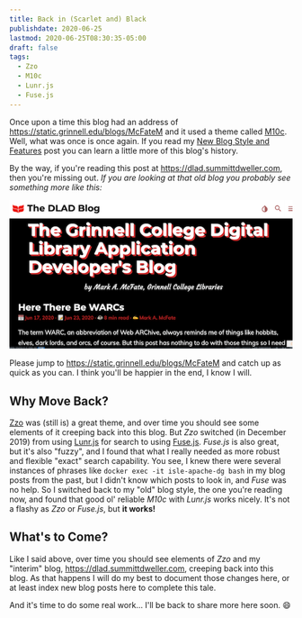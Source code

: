 ```yaml
---
title: Back in (Scarlet and) Black
publishdate: 2020-06-25
lastmod: 2020-06-25T08:30:35-05:00
draft: false
tags:
  - Zzo
  - M10c
  - Lunr.js
  - Fuse.js
---
```


Once upon a time this blog had an address of https://static.grinnell.edu/blogs/McFateM and it used a theme called [M10c](https://github.com/vaga/hugo-theme-m10c). Well, what was once is once again. If you read my [New Blog Style and Features](/posts/067-new-blog-style-and-features/) post you can learn a little more of this blog's history.

By the way, if you're reading this post at https://dlad.summittdweller.com, then you're missing out. _If you are looking at that old blog you probably see something more like this:_

![DLAD Blog](/images/post-083/dlad-blog.png "The 'interim' DLAD Blog")

Please jump to https://static.grinnell.edu/blogs/McFateM and catch up as quick as you can. I think you'll be happier in the end, I know I will.

## Why Move Back?

[Zzo](https://themes.gohugo.io/theme/hugo-theme-zzo/en) was (still is) a great theme, and over time you should see some elements of it creeping back into this blog.  But _Zzo_ switched (in December 2019) from using [Lunr.js](https://lunrjs.com/) for search to using [Fuse.js](https://fusejs.io/). _Fuse.js_ is also great, but it's also "fuzzy", and I found that what I really needed as more robust and flexible "exact" search capability.  You see, I knew there were several instances of phrases like `docker exec -it isle-apache-dg bash` in my blog posts from the past, but I didn't know which posts to look in, and _Fuse_ was no help. So I switched back to my "old" blog style, the one you're reading now, and found that good ol' reliable _M10c_ with _Lunr.js_ works nicely. It's not a flashy as _Zzo_ or _Fuse.js_, but **it works!**

## What's to Come?

Like I said above, over time you should see elements of _Zzo_ and my "interim" blog, https://dlad.summittdweller.com, creeping back into this blog.  As that happens I will do my best to document those changes here, or at least index new blog posts here to complete this tale.

And it's time to do some real work... I'll be back to share more here soon.  :smile:
